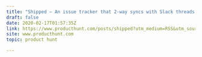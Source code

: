 ```yaml
---
title: "Shipped — An issue tracker that 2-way syncs with Slack threads 💬"
draft: false
date: 2020-02-17T01:57:35Z
link: https://www.producthunt.com/posts/shipped?utm_medium=RSS&utm_source=hune
site: www.producthunt.com
topic: product hunt  

---
```

